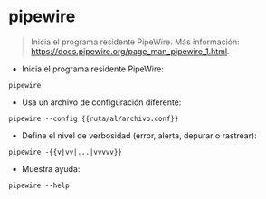 # pipewire

> Inicia el programa residente PipeWire.
> Más información: <https://docs.pipewire.org/page_man_pipewire_1.html>.

- Inicia el  programa residente PipeWire:

`pipewire`

- Usa un archivo de configuración diferente:

`pipewire --config {{ruta/al/archivo.conf}}`

- Define el nivel de verbosidad (error, alerta, depurar o rastrear):

`pipewire -{{v|vv|...|vvvvv}}`

- Muestra ayuda:

`pipewire --help`
